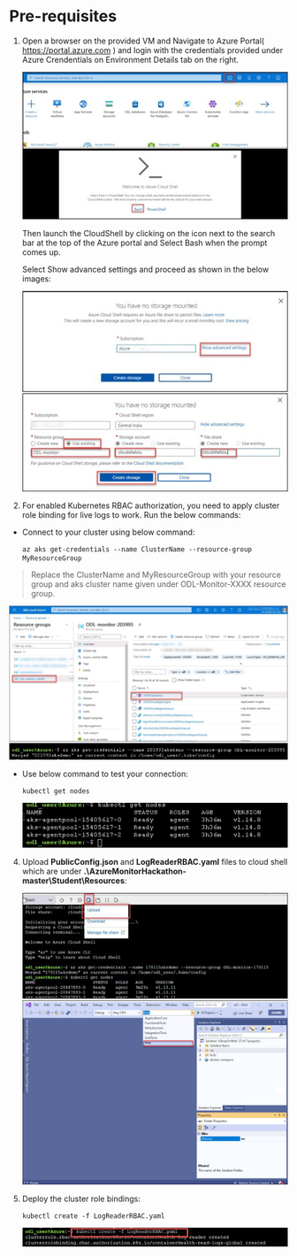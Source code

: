 # Pre-requisites

1. Open a browser on the provided VM and Navigate to Azure Portal( https://portal.azure.com ) and login with the credentials provided under Azure Crendentials on Environment Details tab on the right.
 
   <img src="images/i1.jpg"/>
 
    Then launch the CloudShell by clicking on the icon next to the search bar at the top of the Azure portal and Select Bash when the prompt comes up.
 
    Select Show advanced settings and proceed as shown in the below images:
 
   <img src="images/2.jpg"/>
 
   <img src="images/3.jpg"/>
 
2. For enabled Kubernetes RBAC authorization, you need to apply cluster role binding for live logs to work. Run the below commands:

* Connect to your cluster using below command:
   ```
   az aks get-credentials --name ClusterName --resource-group MyResourceGroup
   ```
 > Replace the ClusterName and MyResourceGroup with your resource group and aks cluster name given under ODL-Monitor-XXXX resource group.
 
   <img src="images/45.jpg"/>
   
   <img src="images/10.jpg"/>
   
* Use below command to test your connection:

   ```
   kubectl get nodes
   ```
   <img src="images/9.jpg"/>
 
4. Upload **PublicConfig.json** and **LogReaderRBAC.yaml** files to cloud shell which are under **.\AzureMonitorHackathon-master\Student\Resources**:
 
   <img src="images/6.jpg"/>
   <img src="images/11.jpg"/>   
 
5. Deploy the cluster role bindings:

   ```
   kubectl create -f LogReaderRBAC.yaml
   ```

   <img src="images/7.jpg"/>
